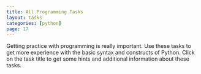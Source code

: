 ```yaml
---
title: All Programming Tasks
layout: tasks
categories: [python]
page: 17
---
```


Getting practice with programming is really important.  Use these tasks to get more experience with the basic syntax and constructs of Python.  Click on the task title to get some hints and additional information about these tasks.

            
